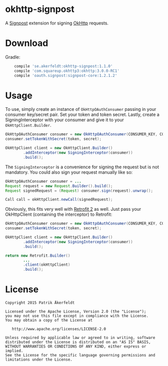 okhttp-signpost
========

A [Signpost][1] extension for signing [OkHttp][2] requests.

Download
=======
Gradle:
```gradle
    compile 'se.akerfeldt:okhttp-signpost:1.1.0'
    compile 'com.squareup.okhttp3:okhttp:3.0.0-RC1'
    compile 'oauth.signpost:signpost-core:1.2.1.2'
```
Usage
=======

To use, simply create an instance of `OkHttpOAuthConsumer` passing in your consumer key/secret pair.
Set your token and token secret. Lastly, create a SigningInterceptor with your consumer and give it to your
`OkHttpClient.Builder`.

```java
OkHttpOAuthConsumer consumer = new OkHttpOAuthConsumer(CONSUMER_KEY, CONSUMER_SECRET);
consumer.setTokenWithSecret(token, secret);

OkHttpClient client = new OkHttpClient.Builder()
        .addInterceptor(new SigningInterceptor(consumer))
        .build();
```

The `SigningInterceptor` is a convenience for signing the request but is not mandatory. You could also sign your request
manually like so:

```java
OkHttpOAuthConsumer consumer = ...
Request request = new Request.Builder().build();
Request signedRequest = (Request) consumer.sign(request).unwrap();

Call call = okHttpClient.newCall(signedRequest);
```

Obviously, this fits very well with [Retrofit 2][3] as well. Just pass your OkHttpClient (containing the interceptor) to
Retrofit:
```java
OkHttpOAuthConsumer consumer = new OkHttpOAuthConsumer(CONSUMER_KEY, CONSUMER_SECRET);
consumer.setTokenWithSecret(token, secret);

OkHttpClient client = new OkHttpClient.Builder()
        .addInterceptor(new SigningInterceptor(consumer))
        .build();

return new Retrofit.Builder()
        ...
        .client(okHttpClient)
        .build();

```

License
=======

    Copyright 2015 Patrik Åkerfeldt

    Licensed under the Apache License, Version 2.0 (the "License");
    you may not use this file except in compliance with the License.
    You may obtain a copy of the License at

       http://www.apache.org/licenses/LICENSE-2.0

    Unless required by applicable law or agreed to in writing, software
    distributed under the License is distributed on an "AS IS" BASIS,
    WITHOUT WARRANTIES OR CONDITIONS OF ANY KIND, either express or implied.
    See the License for the specific language governing permissions and
    limitations under the License.


 [1]: https://github.com/mttkay/signpost
 [2]: https://github.com/square/okhttp
 [3]: https://github.com/square/retrofit
